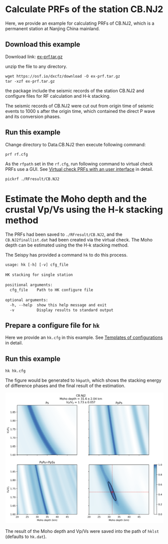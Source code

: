 # Calculate PRFs of the station CB.NJ2

Here, we provide an example for calculating PRFs of CB.NJ2, which is a permanent station at Nanjing China mainland.

## Download this example

Download link: [ex-prf.tar.gz](https://osf.io/dxcfz/download)

unzip the file to any directory.

```shell
wget https://osf.io/dxcfz/download -O ex-prf.tar.gz
tar -xzf ex-prf.tar.gz
```

the package include the seismic records of the station CB.NJ2 and configure files for RF calculation and H-k stacking.

The seismic records of CB.NJ2 were cut out from origin time of seismic events to 1000 s after the origin time, which contained the direct P wave and its conversion phases.

## Run this example

Change directory to Data.CB.NJ2 then execute following command:

```shell
prf rf.cfg
```

As the `rfpath` set in the `rf.cfg`, run following command to virtual check PRFs use a GUI. See [Virtual check PRFs with an user interface](../usage/pickrf.md) in detail.

```shell
pickrf ./RFresult/CB.NJ2
```

# Estimate the Moho depth and the crustal Vp/Vs using the H-k stacking method

The PRFs had been saved to `./RFresult/CB.NJ2`, and the `CB.NJ2finallist.dat` had been created via the virtual check. The Moho depth can be estimated using the the H-k stacking method.

The Seispy has provided a command `hk` to do this process.

```shell
usage: hk [-h] [-v] cfg_file

HK stacking for single station

positional arguments:
  cfg_file    Path to HK configure file

optional arguments:
  -h, --help  show this help message and exit
  -v          Display results to standard output
```

## Prepare a configure file for `hk`

Here we provide an `hk.cfg` in this example. See [Templates of configurations](../notes/config.rst) in detail.

## Run this example

```shell
hk hk.cfg
```
The figure would be generated to `hkpath`, which shows the stacking energy of difference phases and the final result of the estimation.

![](../_static/CB.NJ2.png)

The result of the Moho depth and Vp/Vs were saved into the path of `hklst` (defaults to `hk.dat`).
